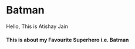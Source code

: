 # Batman
<p> Hello, This is Atishay Jain </p>
<h4> This is about my Favourite Superhero i.e. Batman <h4>
